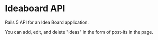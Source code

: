 # Ideaboard API

Rails 5 API for an Idea Board application.

You can add, edit, and delete "ideas" in the form of post-its in the page.